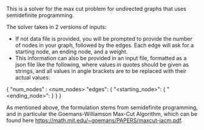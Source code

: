 This is a solver for the max cut problem for undirected graphs that uses semidefinite programming.

The solver takes in 2 versions of inputs:

- If not data file is provided, you will be prompted to provide the number of nodes in your graph, followed by the edges. Each edge will ask for a starting node, an ending node, and a weight.
- This information can also be provided in an input file, formatted as a json file like the following, where values in quotes should be given as strings, and all values in angle brackets are to be replaced with their actual values:

{
	"num_nodes" : <num_nodes>
	"edges": {
		"<starting_node>": {
			"<ending_node>": <weight>
		}
	}
}

As mentioned above, the formulation stems from semidefinite programming, and in particular the Goemans-Williamson Max-Cut Algorithm, which can be found here https://math.mit.edu/~goemans/PAPERS/maxcut-jacm.pdf.
